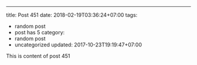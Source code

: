 ---
title: Post 451
date: 2018-02-19T03:36:24+07:00
tags:
  - random post
  - post has 5
category:
  - random post
  - uncategorized
updated: 2017-10-23T19:19:47+07:00

This is content of post 451